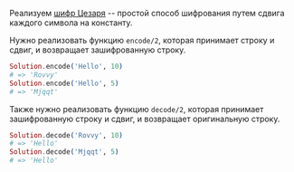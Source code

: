 
Реализуем [шифр Цезаря](https://ru.wikipedia.org/wiki/%D0%A8%D0%B8%D1%84%D1%80_%D0%A6%D0%B5%D0%B7%D0%B0%D1%80%D1%8F) -- простой способ шифрования путем сдвига каждого символа на константу.

Нужно реализовать функцию `encode/2`, которая принимает строку и сдвиг, и возвращает зашифрованную строку.

```elixir
Solution.encode('Hello', 10)
# => 'Rovvy'
Solution.encode('Hello', 5)
# => 'Mjqqt'
```

Также нужно реализовать функцию `decode/2`, которая принимает зашифрованную строку и сдвиг, и возвращает оригинальную строку.

```elixir
Solution.decode('Rovvy', 10)
# => 'Hello'
Solution.decode('Mjqqt', 5)
# => 'Hello'
```
